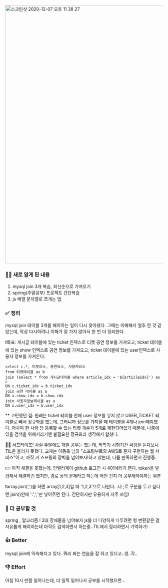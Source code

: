 <img width="825" alt="스크린샷 2020-12-07 오후 11 38 27" src="https://user-images.githubusercontent.com/35520314/101364275-ba591a80-38e5-11eb-954c-0a1191690b6b.png">

### **👩‍💻 새로 알게 된 내용**

1. mysql join 3개 복습, 최신순으로 가져오기
2. spring(주말공부) 프로젝트 간단복습
3. js 배열 문자열로 쪼개는 법

### **✅ 정리**

mysql join 테이블 3개를 해야하는 일이 다시 찾아왔다. 그때는 이해해서 얼추 한 것 같았는데, 막상 다시하려니 이해가 잘 가지 않아서 한 번 더 정리한다.

❗️목표: 게시글 테이블에 있는 ticket 인덱스로 티켓 공연 정보를 가져오고, ticket 테이블에 있는 show 인덱스로 공연 정보를 가져오고, ticket 테이블에 있는 user인덱스로 사용자 정보를 가져온다. 

```
select c.*, 티켓요소, 공연요소, 사용자요소
from 티켓테이블 as b 
join (select * from 게시글테이블 where article_idx = '${articleIdx}') as c 
ON c.ticket_idx = b.ticket_idx 
join 공연 테이블 as a 
ON a.show_idx = b.show_idx 
join 사용자정보테이블 as u 
ON u.user_idx = b.user_idx
```
** 고민했던 점: 원래는 ticket 테이블 안에 user 정보를 넣지 않고 USER_TICKET 테이블로 빼서 정규화를 했는데, 그러니까 정보를 가져올 때 테이블을 4개나 join해야했다. 어차피 한 사람 당 등록할 수 있는 티켓 개수가 5개로 제한되어있기 때문에, 나중에 있을 검색을 위해서라기엔 불필요한 정규화라 생각해서 합쳤다. 

👩‍💻 서프라이즈! 사실 주말에도 개발 공부는 했는데, 막학기 시험기간 싸강을 듣다보니 TIL은 올리지 못했다.
교재는 이동욱 님의 "스프링부트와 AWS로 혼자 구현하는 웹 서비스"이고, 까짓 거 스프링의 장벽을 넘어보자!하고 샀는데, 나름 만족하면서 진행중.

👉 아직 해결을 못했는데, 인텔리제이 github 로그인 시 401에러가 뜬다. token을 발급해서 해결하긴 했지만, 경로 상의 문제라고 하는데 어떤 건지 더 공부해봐야하는 부분

❗️array.join(',')을 하면 array[1,2,3]일 때 '1,2,3'으로 나뉜다. :나 ;로 구분을 두고 싶다면 join()안에 ':',';'만 넣어주면 된다. 간단하지만 유용하게 자주 쓰임!

### 📖 더 공부할 것
spring , 알고리즘 ! 2대 장애물을 넘어보자
js를 더 다양하게 다루려면 형 변환같은 걸 자유롭게 해야하는데 아직도 검색하면서 하는중..TIL에서 정리하면서 기억하기!

### 👍 Better
mysql join에 익숙해지고 있다. 쿼리 짜는 연습을 잘 하고 있다고..생..각..
### 👎 Effort
아침 10시 반쯤 일어나는데, 더 일찍 일어나서 공부를 시작했으면...
